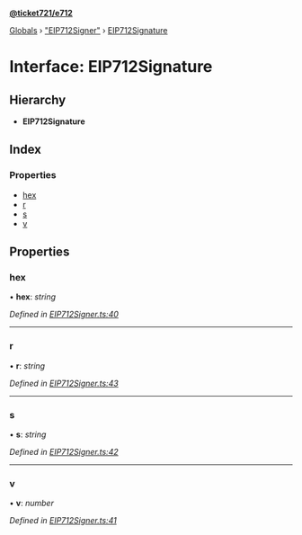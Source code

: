 **[@ticket721/e712](../README.md)**

[Globals](../globals.md) › ["EIP712Signer"](../modules/_eip712signer_.md) › [EIP712Signature](_eip712signer_.eip712signature.md)

# Interface: EIP712Signature

## Hierarchy

* **EIP712Signature**

## Index

### Properties

* [hex](_eip712signer_.eip712signature.md#hex)
* [r](_eip712signer_.eip712signature.md#r)
* [s](_eip712signer_.eip712signature.md#s)
* [v](_eip712signer_.eip712signature.md#v)

## Properties

###  hex

• **hex**: *string*

*Defined in [EIP712Signer.ts:40](https://github.com/ticket721/env/blob/f8a7220/packages/e712/sources/EIP712Signer.ts#L40)*

___

###  r

• **r**: *string*

*Defined in [EIP712Signer.ts:43](https://github.com/ticket721/env/blob/f8a7220/packages/e712/sources/EIP712Signer.ts#L43)*

___

###  s

• **s**: *string*

*Defined in [EIP712Signer.ts:42](https://github.com/ticket721/env/blob/f8a7220/packages/e712/sources/EIP712Signer.ts#L42)*

___

###  v

• **v**: *number*

*Defined in [EIP712Signer.ts:41](https://github.com/ticket721/env/blob/f8a7220/packages/e712/sources/EIP712Signer.ts#L41)*